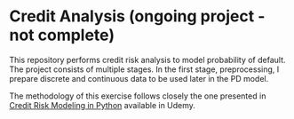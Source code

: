 # Credit Analysis (ongoing project - not complete)
This repository performs credit risk analysis to model probability of default. The project consists of multiple stages. In the first stage, preprocessing, I prepare discrete and continuous data to be used later in the PD model. 

The methodology of this exercise follows closely the one presented in [Credit Risk Modeling in Python](https://www.udemy.com/course/credit-risk-modeling-in-python/) available in Udemy.


